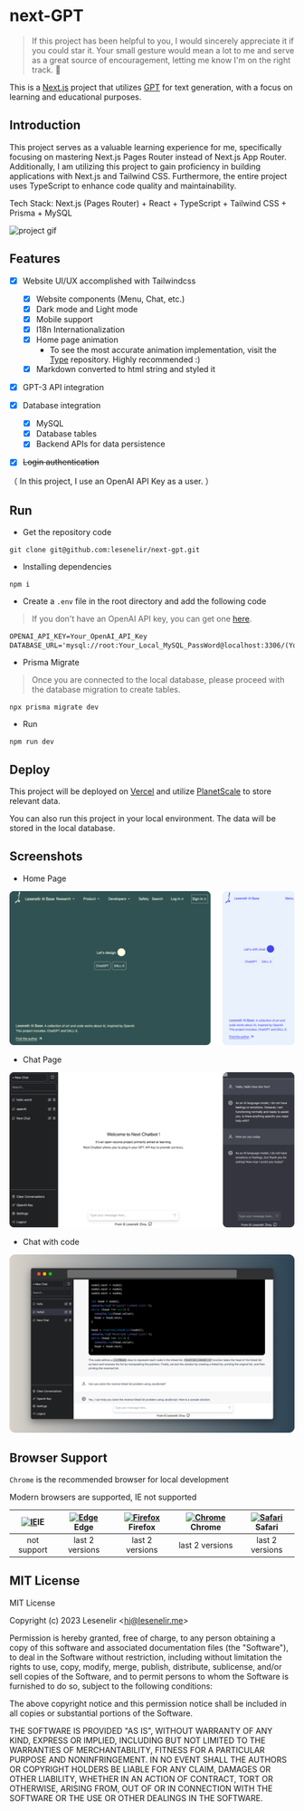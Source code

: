 # next-GPT

> If this project has been helpful to you, I would sincerely appreciate it if you could star it. Your small gesture would mean a lot to me and serve as a great source of encouragement, letting me know I'm on the right track. 🤩

This is a [Next.js](https://nextjs.org/) project that utilizes [GPT](https://openai.com/blog/openai-api/) for text generation, with a focus on learning and educational purposes.

## Introduction

This project serves as a valuable learning experience for me, specifically focusing on mastering Next.js Pages Router instead of Next.js App Router. Additionally, I am utilizing this project to gain proficiency in building applications with Next.js and Tailwind CSS. Furthermore, the entire project uses TypeScript to enhance code quality and maintainability.

Tech Stack: Next.js (Pages Router) + React + TypeScript + Tailwind CSS + Prisma + MySQL

![project gif](/static/project.gif)

## Features

- [x] Website UI/UX accomplished with Tailwindcss
  - [x] Website components (Menu, Chat, etc.) 
  - [x] Dark mode and Light mode
  - [x] Mobile support
  - [x] I18n Internationalization
  - [x] Home page animation
     - To see the most accurate animation implementation, visit the [Type](https://github.com/lesenelir/type) repository.  Highly recommended :)
  - [x] Markdown converted to html string and styled it

- [x] GPT-3 API integration

- [x] Database integration
  - [x] MySQL
  - [x] Database tables
  - [x] Backend APIs for data persistence

- [x] ~~Login authentication~~

（ In this project, I use an OpenAI API Key as a user. ）

## Run

- Get the repository code

```
git clone git@github.com:lesenelir/next-gpt.git
```

- Installing dependencies

```
npm i
```

- Create a `.env` file in the root directory and add the following code

> If you don't have an OpenAI API key, you can get one [here](https://platform.openai.com/account/api-keys).

```
OPENAI_API_KEY=Your_OpenAI_API_Key
DATABASE_URL='mysql://root:Your_Local_MySQL_PassWord@localhost:3306/(Your_Local_Database)'
```

- Prisma Migrate

> Once you are connected to the local database, please proceed with the database migration to create tables.

```
npx prisma migrate dev
```

- Run

```
npm run dev
```

## Deploy

This project will be deployed on [Vercel](https://vercel.com/) and utilize [PlanetScale](https://planetscale.com/) to store relevant data.

You can also run this project in your local environment. The data will be stored in the local database.

## Screenshots

- Home Page

![home page pc](/static/home.png)

- Chat Page
  
![chat page pc](/static/chat.png)

- Chat with code

![chat with code](/static/chat-code.png)

## Browser Support

`Chrome` is the recommended browser for local development

Modern browsers are supported, IE not supported

| [<img src="https://raw.githubusercontent.com/alrra/browser-logos/master/src/archive/internet-explorer_9-11/internet-explorer_9-11_48x48.png" alt="IE" width="24px" height="24px"  />](http://godban.github.io/browsers-support-badges/)IE | [<img src="https://raw.githubusercontent.com/alrra/browser-logos/master/src/edge/edge_48x48.png" alt=" Edge" width="24px" height="24px" />](http://godban.github.io/browsers-support-badges/)Edge | [<img src="https://raw.githubusercontent.com/alrra/browser-logos/master/src/firefox/firefox_48x48.png" alt="Firefox" width="24px" height="24px" />](http://godban.github.io/browsers-support-badges/)Firefox | [<img src="https://raw.githubusercontent.com/alrra/browser-logos/master/src/chrome/chrome_48x48.png" alt="Chrome" width="24px" height="24px" />](http://godban.github.io/browsers-support-badges/)Chrome | [<img src="https://raw.githubusercontent.com/alrra/browser-logos/master/src/safari/safari_48x48.png" alt="Safari" width="24px" height="24px" />](http://godban.github.io/browsers-support-badges/)Safari |
| :----------------------------------------------------------: | :----------------------------------------------------------: | :----------------------------------------------------------: | :----------------------------------------------------------: | :----------------------------------------------------------: |
|                         not support                          |                       last 2 versions                        |                       last 2 versions                        |                       last 2 versions                        |                       last 2 versions                        |

## MIT License

MIT License

Copyright (c) 2023 Lesenelir <<hi@lesenelir.me>>

Permission is hereby granted, free of charge, to any person obtaining a copy
of this software and associated documentation files (the "Software"), to deal
in the Software without restriction, including without limitation the rights
to use, copy, modify, merge, publish, distribute, sublicense, and/or sell
copies of the Software, and to permit persons to whom the Software is
furnished to do so, subject to the following conditions:

The above copyright notice and this permission notice shall be included in all
copies or substantial portions of the Software.

THE SOFTWARE IS PROVIDED "AS IS", WITHOUT WARRANTY OF ANY KIND, EXPRESS OR
IMPLIED, INCLUDING BUT NOT LIMITED TO THE WARRANTIES OF MERCHANTABILITY,
FITNESS FOR A PARTICULAR PURPOSE AND NONINFRINGEMENT. IN NO EVENT SHALL THE
AUTHORS OR COPYRIGHT HOLDERS BE LIABLE FOR ANY CLAIM, DAMAGES OR OTHER
LIABILITY, WHETHER IN AN ACTION OF CONTRACT, TORT OR OTHERWISE, ARISING FROM,
OUT OF OR IN CONNECTION WITH THE SOFTWARE OR THE USE OR OTHER DEALINGS IN THE
SOFTWARE.
